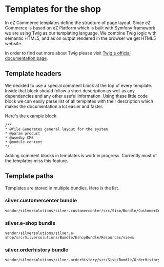 # Templates for the shop

In eZ Commerce templates define the structure of page layout. Since eZ Commerce is based on eZ Platform which is built with Symfony framework we are using Twig as our templating language. We combine Twig logic with semantic HTML5, and as on output rendered in the browser we get HTML5 website.

In order to find out more about Twig please visit [Twig's official documentation page](http://twig.sensiolabs.org/).

## Template headers

We decided to use a special comment block at the top of every template. Inside that block should follow a short description as well as any dependencies and any other useful information. Using these little code block we can easily parse list of all templates with their description which makes the documentation a lot easier and faster.

Here's the example block. 

```
/**
* @file Generates general layout for the system
* @param product
* @usedby CMS
* @module content
*/
```

Adding comment blocks in templates is work in progress. Currently most of the templates miss this feature.

## Template paths

Templates are stored in multiple bundles. Here is the list.

### silver.customercenter bundle

``` 
vendor/silversolutions/silver.customercenter/src/Siso/Bundle/CustomerCenterBundle/Resources/views
```

### silver.e-shop bundle

``` 
vendor/silversolutions/silver.e-shop/src/Silversolutions/Bundle/EshopBundle/Resources/views
```

### silver.orderhistory bundle

``` 
vendor/silversolutions/silver.orderhistory/src/Siso/Bundle/OrderHistoryBundle/Resources/views
```

